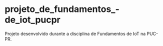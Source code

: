 # projeto_de_fundamentos_-de_iot_pucpr
Projeto desenvolvido durante a disciplina de Fundamentos de IoT na PUC-PR. 
